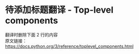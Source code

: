 # 待添加标题翻译 - Top-level components

>
翻译时删除下面 2 行的内容    
原文链接：  
https://docs.python.org/3/reference/toplevel_components.html